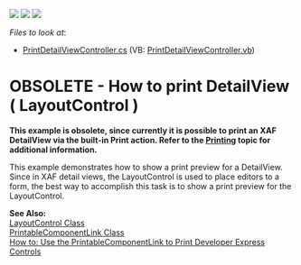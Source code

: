 <!-- default badges list -->
![](https://img.shields.io/endpoint?url=https://codecentral.devexpress.com/api/v1/VersionRange/134075965/21.1.5%2B)
[![](https://img.shields.io/badge/Open_in_DevExpress_Support_Center-FF7200?style=flat-square&logo=DevExpress&logoColor=white)](https://supportcenter.devexpress.com/ticket/details/E1230)
[![](https://img.shields.io/badge/📖_How_to_use_DevExpress_Examples-e9f6fc?style=flat-square)](https://docs.devexpress.com/GeneralInformation/403183)
<!-- default badges end -->
<!-- default file list -->
*Files to look at*:

* [PrintDetailViewController.cs](./CS/WinExample.Module.Win/PrintDetailViewController.cs) (VB: [PrintDetailViewController.vb](./VB/WinExample.Module.Win/PrintDetailViewController.vb))
<!-- default file list end -->
# OBSOLETE - How to print DetailView ( LayoutControl )


<p><strong>This example is </strong><strong>obs</strong><strong>olete, since currently it is possible t</strong><strong>o print </strong><strong>an </strong><strong>XAF Detai</strong><strong>lView via the </strong><strong>built-in </strong><strong>Print</strong><strong> action. </strong><strong>Refer to the </strong><a href="http://documentation.devexpress.com/#Xaf/CustomDocument3012"><strong><u>Printing</u></strong></a><strong> topic for additio</strong><strong>nal information.</strong></p><p>This example demonstrates how to show a print preview for a DetailView. Since in XAF detail views, the LayoutControl is used to place editors to a form, the best way to accomplish this task is to show a print preview for the LayoutControl.</p><p><strong>See Also:</strong><br />
<a href="http://documentation.devexpress.com/#WindowsForms/clsDevExpressXtraLayoutLayoutControltopic"><u>LayoutControl Class</u></a><br />
<a href="http://documentation.devexpress.com/#WindowsForms/clsDevExpressXtraPrintingPrintableComponentLinktopic"><u>PrintableComponentLink Class</u></a><br />
<a href="http://documentation.devexpress.com/#WindowsForms/CustomDocument3427"><u>How to: Use the PrintableComponentLink to Print Developer Express Controls</u></a></p>

<br/>


